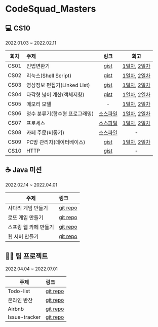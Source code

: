# CodeSquad_Masters

## 💻 CS10 
2022.01.03 ~ 2022.02.11

| 회차   | 주제                    |                                        링크                                        |                                                    회고                                                     |
|------|:----------------------|:--------------------------------------------------------------------------------:|:---------------------------------------------------------------------------------------------------------:|
| CS01 | 진법변환기                 |   [gist](https://gist.github.com/honeySleepr/46a6940304f495ed7ca6ad22a0e89dd5)   | [1일차](https://velog.io/@gruzzimo/21.01.03%EC%88%98), [2일차](https://velog.io/@gruzzimo/22.01.04%ED%99%94)  
| CS02 | 리눅스(Shell Script)     |   [gist](https://gist.github.com/honeySleepr/9d0089f7a446b95619805de46d82b3a2)   | [1일차](https://velog.io/@gruzzimo/22.01.06%EB%AA%A9), [2일차](https://velog.io/@gruzzimo/22.01.07%EA%B8%88)  
| CS03 | 영상정보 편집기(Linked List) |   [gist](https://gist.github.com/honeySleepr/ea305f2992c62e7d2498bc97bf0988a7)   | [1일차](https://velog.io/@gruzzimo/22.01.10%EC%9B%94), [2일차](https://velog.io/@gruzzimo/22.01.11%ED%99%94)  
| CS04 | 다각형 넓이 계산(객체지향)       |   [gist](https://gist.github.com/honeySleepr/bf5ed039aa7da831fdee23b5b57a88a1)   | [1일차](https://velog.io/@gruzzimo/22.01.14%EB%AA%A9), [2일차](https://velog.io/@gruzzimo/22.01.14%EA%B8%88)  
| CS05 | 메모리 모델                |                                        -                                         | [1일차](https://velog.io/@gruzzimo/21.01.17%EC%9B%94), [2일차](https://velog.io/@gruzzimo/21.01.18%ED%99%94)  
| CS06 | 정수 분류기(함수형 프로그래밍)     | [소스파일](https://github.com/honeySleepr/CodeSquad_Masters/tree/main/CS10/src/cs06) | [1일차](https://velog.io/@gruzzimo/22.01.21%EB%AA%A9), [2일차](https://velog.io/@gruzzimo/22.01.21%EA%B8%88)  
| CS07 | 프로세스                  | [소스파일](https://github.com/honeySleepr/CodeSquad_Masters/tree/main/CS10/src/cs07) | [1일차](https://velog.io/@gruzzimo/22.01.25%EC%9B%94), [2일차](https://velog.io/@gruzzimo/22.01.26%ED%99%94)  
| CS08 | 카페 주문(비동기)            | [소스파일](https://github.com/honeySleepr/CodeSquad_Masters/tree/main/CS10/src/cs08) |                                                     -                                                     
| CS09 | PC방 관리자(데이터베이스)       |   [gist](https://gist.github.com/honeySleepr/a796f471713abf453b9c23e475612b23)   |                                             [1일차](https://velog.io/@gruzzimo/22.02.07%EC%9B%94), [2일차](https://velog.io/@gruzzimo/22.02.08%ED%99%94)                                              
| CS10 | HTTP                  |   [gist](https://gist.github.com/honeySleepr/f9540cbd73adade18e2907c86b1fadce)   |                                             -                                       


## ☕️ Java 미션  
2022.02.14 ~ 2022.04.01

| 주제           | 링크                                                                      |
|--------------|:------------------------------------------------------------------------|
| 사다리 게임 만들기   | [git repo](https://github.com/honeySleepr/java-ladder/tree/honeySleepr) |
| 로또 게임 만들기    | [git repo](https://github.com/honeySleepr/java-lotto/tree/honeySleepr) |
| 스프링 웹 카페 만들기 | [git repo](https://github.com/honeySleepr/java-spring-cafe/tree/honeySleepr)|
| 웹 서버 만들기     | [git repo](https://github.com/honeySleepr/java-was/tree/step_6)|

## 🤼‍♂️ 팀 프로젝트
2022.04.04 ~ 2022.07.01

| 주제            | 링크                                                                      |
|---------------|:------------------------------------------------------------------------|
| Todo-list     | [git repo](https://github.com/rxdcxdrnine/todo-list/tree/main) |
| 온라인 반찬        | [git repo](https://github.com/jeremy0405/sidedish/tree/team-26) |
| Airbnb        | [git repo](https://github.com/honeySleepr/airbnb_team-05/tree/deploy-BE)|
| Issue-tracker | [git repo](https://github.com/naneun/issue-tracker/tree/BE-final)|
